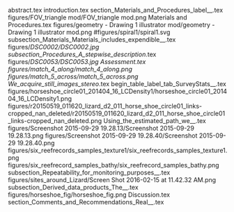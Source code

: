 abstract.tex
introduction.tex
section_Materials_and_Procedures_label__.tex
figures/FOV_triangle mod/FOV_triangle mod.png
Materials and Procedures.tex
figures/geometry - Drawing 1 illustrator mod/geometry - Drawing 1 illustrator mod.png
#figures/spiral1/spiral1.svg
subsection_Materials_Materials_includes_expendible__.tex
figures/_DSC0002/_DSC0002.jpg
subsection_Procedures_A_stepwise_description__.tex
figures/_DSC0053/_DSC0053.jpg
Assessment.tex
figures/match_4_along/match_4_along.png
figures/match_5_across/match_5_across.png
We_acquire_still_images_stereo__.tex
begin_table_label_tab_SurveyStats__.tex
figures/horseshoe_circle01_201404_16_LCDensity1/horseshoe_circle01_201404_16_LCDensity1.png
figures/r20150519_011620_lizard_d2_011_horse_shoe_circle01_links-cropped_nan_deleted/r20150519_011620_lizard_d2_011_horse_shoe_circle01_links-cropped_nan_deleted.png
Using_the_estimated_path_we__.tex
figures/Screenshot 2015-09-29 19.28.13/Screenshot 2015-09-29 19.28.13.png
figures/Screenshot 2015-09-29 19.28.40/Screenshot 2015-09-29 19.28.40.png
figures/six_reefrecords_samples_texture1/six_reefrecords_samples_texture1.png
figures/six_reefrecord_samples_bathy/six_reefrecord_samples_bathy.png
subsection_Repeatability_for_monitoring_purposes__.tex
figures/sites_around_Lizard/Screen Shot 2016-02-15 at 11.42.32 AM.png
subsection_Derived_data_products_The__.tex
figures/horseshoe_fig/horseshoe_fig.png
Discussion.tex
section_Comments_and_Recommendations_Real__.tex
